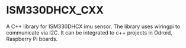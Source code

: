# ISM330DHCX_CXX
A C++ library for ISM330DHCX imu sensor. The library uses wiringpi to communicate via I2C. It can be integrated to c++ projects in Odroid, Raspberry Pi boards.
